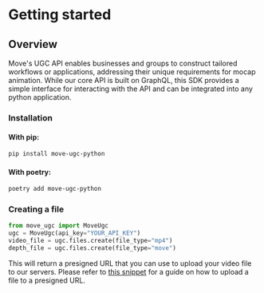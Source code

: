 # Getting started

## Overview

Move's UGC API enables businesses and groups to construct tailored workflows or applications, addressing their unique requirements for mocap animation.
While our core API is built on GraphQL, this SDK provides a simple interface for interacting with the API and can be integrated into any python application.

### Installation

#### With pip:

```bash
pip install move-ugc-python
```
#### With poetry:

```bash
poetry add move-ugc-python
```

### Creating a file

```python
from move_ugc import MoveUgc
ugc = MoveUgc(api_key="YOUR_API_KEY")
video_file = ugc.files.create(file_type="mp4")
depth_file = ugc.files.create(file_type="move")
```

This will return a presigned URL that you can use to upload your video file to our servers.
Please refer to [this snippet](https://move-ai.github.io/move-ugc-api/getting-started/usage/files/#uploading-a-file-to-presignedurl) for a guide on how to upload a file to a presigned URL.
